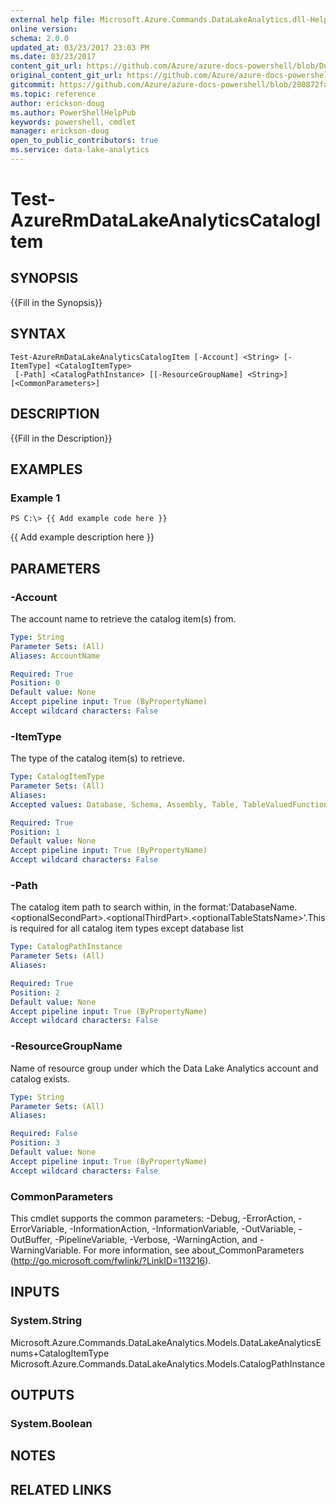 ```yaml
---
external help file: Microsoft.Azure.Commands.DataLakeAnalytics.dll-Help.xml
online version:
schema: 2.0.0
updated_at: 03/23/2017 23:03 PM
ms.date: 03/23/2017
content_git_url: https://github.com/Azure/azure-docs-powershell/blob/DuncanmaMSFT-patch-1/azureps-cmdlets-docs/ResourceManager/AzureRM.DataLakeAnalytics/v1.0.4.3/Test-AzureRmDataLakeAnalyticsCatalogItem.md
original_content_git_url: https://github.com/Azure/azure-docs-powershell/blob/DuncanmaMSFT-patch-1/azureps-cmdlets-docs/ResourceManager/AzureRM.DataLakeAnalytics/v1.0.4.3/Test-AzureRmDataLakeAnalyticsCatalogItem.md
gitcommit: https://github.com/Azure/azure-docs-powershell/blob/280872fa529e03be2466fa2252957a2060a9dfe4
ms.topic: reference
author: erickson-doug
ms.author: PowerShellHelpPub
keywords: powershell, cmdlet
manager: erickson-doug
open_to_public_contributors: true
ms.service: data-lake-analytics
---
```


# Test-AzureRmDataLakeAnalyticsCatalogItem

## SYNOPSIS
{{Fill in the Synopsis}}

## SYNTAX

```
Test-AzureRmDataLakeAnalyticsCatalogItem [-Account] <String> [-ItemType] <CatalogItemType>
 [-Path] <CatalogPathInstance> [[-ResourceGroupName] <String>] [<CommonParameters>]
```

## DESCRIPTION
{{Fill in the Description}}

## EXAMPLES

### Example 1
```
PS C:\> {{ Add example code here }}
```

{{ Add example description here }}

## PARAMETERS

### -Account
The account name to retrieve the catalog item(s) from.

```yaml
Type: String
Parameter Sets: (All)
Aliases: AccountName

Required: True
Position: 0
Default value: None
Accept pipeline input: True (ByPropertyName)
Accept wildcard characters: False
```

### -ItemType
The type of the catalog item(s) to retrieve.

```yaml
Type: CatalogItemType
Parameter Sets: (All)
Aliases: 
Accepted values: Database, Schema, Assembly, Table, TableValuedFunction, TableStatistics, ExternalDataSource, View, Procedure, Secret, Credential, Types

Required: True
Position: 1
Default value: None
Accept pipeline input: True (ByPropertyName)
Accept wildcard characters: False
```

### -Path
The catalog item path to search within, in the format:'DatabaseName.\<optionalSecondPart\>.\<optionalThirdPart\>.\<optionalTableStatsName\>'.This is required for all catalog item types except database list

```yaml
Type: CatalogPathInstance
Parameter Sets: (All)
Aliases: 

Required: True
Position: 2
Default value: None
Accept pipeline input: True (ByPropertyName)
Accept wildcard characters: False
```

### -ResourceGroupName
Name of resource group under which the Data Lake Analytics account and catalog exists.

```yaml
Type: String
Parameter Sets: (All)
Aliases: 

Required: False
Position: 3
Default value: None
Accept pipeline input: True (ByPropertyName)
Accept wildcard characters: False
```

### CommonParameters
This cmdlet supports the common parameters: -Debug, -ErrorAction, -ErrorVariable, -InformationAction, -InformationVariable, -OutVariable, -OutBuffer, -PipelineVariable, -Verbose, -WarningAction, and -WarningVariable. For more information, see about_CommonParameters (http://go.microsoft.com/fwlink/?LinkID=113216).

## INPUTS

### System.String
Microsoft.Azure.Commands.DataLakeAnalytics.Models.DataLakeAnalyticsEnums+CatalogItemType
Microsoft.Azure.Commands.DataLakeAnalytics.Models.CatalogPathInstance

## OUTPUTS

### System.Boolean

## NOTES

## RELATED LINKS

